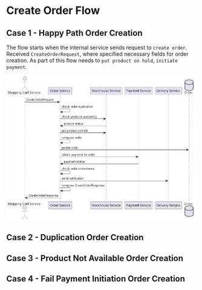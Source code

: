 # Create Order Flow

## Case 1 - Happy Path Order Creation
The flow starts when the internal service sends request to `create order`. 
Received `CreateOrderRequest`, where specified necessary fields for order creation.
As part of this flow needs to `put product on hold`, `initiate payment`.

![](./diagram/create-order-sequence.png)

## Case 2 - Duplication Order Creation

## Case 3 - Product Not Available Order Creation

## Case 4 - Fail Payment Initiation Order Creation
